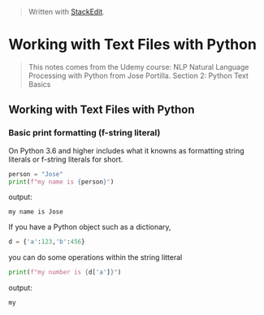 > Written with [StackEdit](https://stackedit.io/).

# Working with Text Files with Python
> This notes comes from the Udemy course: NLP Natural Language Processing with Python from Jose Portilla. Section 2: Python Text Basics

## Working with Text Files with Python

### Basic print formatting (f-string literal)
On Python 3.6 and higher includes what it knowns as formatting string literals or f-string literals for short.
```python
person = "Jose"
print(f"my name is {person}")
```
output:
```
my name is Jose
```
If you have a Python object such as a dictionary, 
```python
d = {'a':123,'b':456}
```
you can do some operations within the string litteral
```python
print(f"my number is {d['a']}") 
```
output:
```
my 
```
<!--stackedit_data:
eyJoaXN0b3J5IjpbMTAyOTMxNzM4M119
-->